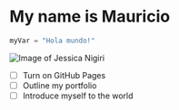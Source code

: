 # My name is Mauricio 
``` python
myVar = "Hola mundo!"
```
![Image of Jessica Nigiri](https://m.media-amazon.com/images/M/MV5BNzAxZjIyYTAtOGNhOS00YjliLWI2MTctYmZjYzMwMGEyYjU5XkEyXkFqcGdeQXVyMzM4MjM0Nzg@._V1_FMjpg_UX1000_.jpg)

- [ ] Turn on GitHub Pages
- [ ] Outline my portfolio
- [ ] Introduce myself to the world
